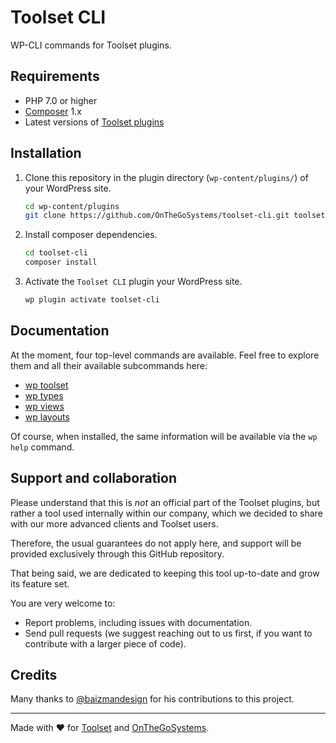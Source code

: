 # Toolset CLI

WP-CLI commands for Toolset plugins.

## Requirements

- PHP 7.0 or higher
- [Composer](https://getcomposer.org/) 1.x
- Latest versions of [Toolset plugins](https://toolset.com)

## Installation

1. Clone this repository in the plugin directory (`wp-content/plugins/`) of your WordPress site.
   ```bash
   cd wp-content/plugins
   git clone https://github.com/OnTheGoSystems/toolset-cli.git toolset-cli
   ```
2. Install composer dependencies.
   ```bash
   cd toolset-cli
   composer install
   ```
2. Activate the `Toolset CLI` plugin your WordPress site.
   ```bash
   wp plugin activate toolset-cli
   ```
   
## Documentation

At the moment, four top-level commands are available. Feel free to explore
them and all their available subcommands here:

- [wp toolset](docs/toolset.md)
- [wp types](docs/types.md)
- [wp views](docs/views.md)
- [wp layouts](docs/layouts.md)

Of course, when installed, the same information will be available via the `wp help` command.

## Support and collaboration

Please understand that this is _not_ an official part of the Toolset plugins,
but rather a tool used internally within our company, which we decided to share
with our more advanced clients and Toolset users.

Therefore, the usual guarantees do not apply here, and support will be provided 
exclusively through this GitHub repository. 

That being said, we are dedicated to keeping this tool up-to-date and grow
its feature set.

You are very welcome to:

- Report problems, including issues with documentation.
- Send pull requests (we suggest reaching out to us first, if you want to
   contribute with a larger piece of code).
  
## Credits

Many thanks to [@baizmandesign](https://github.com/baizmandesign) for his contributions to this project.

---

Made with :heart: for [Toolset](http://toolset.com) and [OnTheGoSystems](http://onthegosystems.com).
